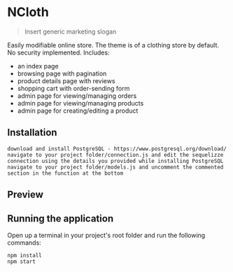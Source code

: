 # NCloth
> Insert generic marketing slogan

Easily modifiable online store. The theme is of a clothing store by default. No security implemented. Includes:
- an index page
- browsing page with pagination
- product details page with reviews
- shopping cart with order-sending form
- admin page for viewing/managing orders
- admin page for viewing/managing products
- admin page for creating/editing a product

## Installation

```
download and install PostgreSQL - https://www.postgresql.org/download/
navigate to your project folder/connection.js and edit the sequelizze connection using the details you provided while installing PostgreSQL
navigate to your project folder/models.js and uncomment the commented section in the function at the bottom
```

## Preview


## Running the application

Open up a terminal in your project's root folder and run the following commands:

```
npm install
npm start
```
